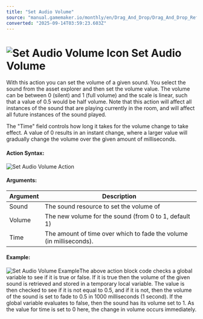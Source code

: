 ```yaml
---
title: "Set Audio Volume"
source: "manual.gamemaker.io/monthly/en/Drag_And_Drop/Drag_And_Drop_Reference/Audio/Set_Audio_Volume.htm"
converted: "2025-09-14T03:59:23.603Z"
---
```


# ![Set Audio Volume Icon](../../../assets/Images/Scripting_Reference/Drag_And_Drop/Reference/Audio/i_Audio_Set_Audio_Volume.png) Set Audio Volume

With this action you can set the volume of a given sound. You select the sound from the asset explorer and then set the volume value. The volume can be between 0 (silent) and 1 (full volume) and the scale is linear, such that a value of 0.5 would be half volume. Note that this action will affect all instances of the sound that are playing currently in the room, and will affect all future instances of the sound played.

The "Time" field controls how long it takes for the volume change to take effect. A value of 0 results in an instant change, where a larger value will gradually change the volume over the given amount of milliseconds.

#### Action Syntax:

![Set Audio Volume Action](../../../assets/Images/Scripting_Reference/Drag_And_Drop/Reference/Audio/a_Audio_Set_Audio_Volume.png)

#### Arguments:

| Argument | Description |
| --- | --- |
| Sound | The sound resource to set the volume of |
| Volume | The new volume for the sound (from 0 to 1, default 1) |
| Time | The amount of time over which to fade the volume (in milliseconds). |

#### Example:

![Set Audio Volume Example](../../../assets/Images/Scripting_Reference/Drag_And_Drop/Reference/Audio/e_Audio_Get_Audio_Volume.png)The above action block code checks a global variable to see if it is true or false. If it is true then the volume of the given sound is retrieved and stored in a temporary local variable. The value is then checked to see if it is not equal to 0.5, and if it is not, then the volume of the sound is set to fade to 0.5 in 1000 milliseconds (1 second). If the global variable evaluates to false, then the sound has its volume set to 1. As the value for time is set to 0 here, the change in volume occurs immediately.